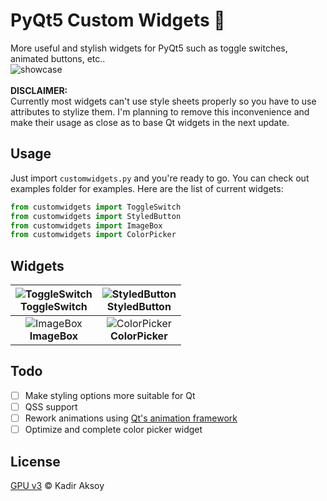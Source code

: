 # PyQt5 Custom Widgets 🧱
More useful and stylish widgets for PyQt5 such as toggle switches, animated buttons, etc.. \
![showcase](https://github.com/kadir014/pyqt5-custom-widgets/blob/main/examples/data/showcase.gif) \
\
**DISCLAIMER:** \
Currently most widgets can't use style sheets properly so you have to use attributes to stylize them. I'm planning to remove this inconvenience and make their usage as close as to base Qt widgets in the next update.

## Usage
Just import `customwidgets.py` and you're ready to go. You can check out examples folder for examples. Here are the list of current widgets:
```py
from customwidgets import ToggleSwitch
from customwidgets import StyledButton
from customwidgets import ImageBox
from customwidgets import ColorPicker
```

## Widgets
| ![ToggleSwitch](https://github.com/kadir014/pyqt5-custom-widgets/blob/main/examples/data/toggleswitch.gif) <br> ToggleSwitch | ![StyledButton](https://github.com/kadir014/pyqt5-custom-widgets/blob/main/examples/data/styledbutton.gif) <br> StyledButton |
| :---: | :---: |
| ![ImageBox](https://github.com/kadir014/pyqt5-custom-widgets/blob/main/examples/data/imagebox.png) <br> **ImageBox** | ![ColorPicker](https://github.com/kadir014/pyqt5-custom-widgets/blob/main/examples/data/colorpicker.png) <br> **ColorPicker** |

## Todo
 - [ ] Make styling options more suitable for Qt
 - [ ] QSS support
 - [ ] Rework animations using [Qt's animation framework](https://doc.qt.io/qtforpython/overviews/animation-overview.html)
 - [ ] Optimize and complete color picker widget

 ## License
 [GPU v3](LICENSE) © Kadir Aksoy

